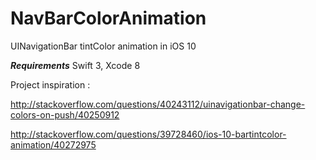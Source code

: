 # NavBarColorAnimation
UINavigationBar tintColor animation in iOS 10

***Requirements***
Swift 3, Xcode 8

Project inspiration :

http://stackoverflow.com/questions/40243112/uinavigationbar-change-colors-on-push/40250912

http://stackoverflow.com/questions/39728460/ios-10-bartintcolor-animation/40272975
